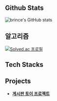 
## Github Stats
![brince's GitHub stats](https://github-readme-stats.vercel.app/api?username=brince0304&show_icons=true&theme=radical)

## 알고리즘
[![Solved.ac
프로필](http://mazassumnida.wtf/api/v2/generate_badge?boj=brince0304)](https://solved.ac/brince0304)

## Tech Stacks


## Projects
* **[게시판 토이 프로젝트](https://github.com/brince0304/toy-board-project)**
